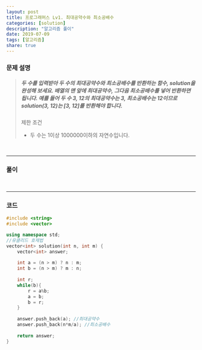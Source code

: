 ```yaml
---
layout: post
title: 프로그래머스 Lv1. 최대공약수와 최소공배수
categories: [solution]
description: "알고리즘 풀이"
date: 2019-07-09
tags: [알고리즘]
share: true
---
```


### 문제 설명
> ##### 두 수를 입력받아 두 수의 최대공약수와 최소공배수를 반환하는 함수, solution을 완성해 보세요. 배열의 맨 앞에 최대공약수, 그다음 최소공배수를 넣어 반환하면 됩니다. 예를 들어 두 수 3, 12의 최대공약수는 3, 최소공배수는 12이므로 solution(3, 12)는 [3, 12]를 반환해야 합니다.
> 
> 제한 조건
> * 두 수는 1이상 1000000이하의 자연수입니다.

<br>

- - -

### 풀이

<br>

- - -

### 코드
```cpp
#include <string>
#include <vector>

using namespace std;
//유클리드 호제법
vector<int> solution(int n, int m) {
    vector<int> answer;
    
    int a = (n > m) ? n : m;
    int b = (n > m) ? m : n;
    
    int r;
    while(b){
        r = a%b;
        a = b;
        b = r;
    }
    
    answer.push_back(a); //최대공약수
    answer.push_back(n*m/a); //최소공배수
        
    return answer;
}
```
